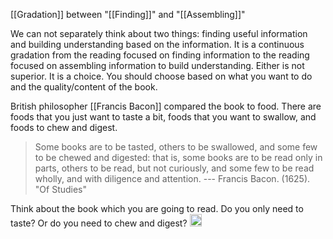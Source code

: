 
[[Gradation]] between "[[Finding]]" and "[[Assembling]]"

We can not separately think about two things: finding useful information and building understanding based on the information. It is a continuous gradation from the reading focused on finding information to the reading focused on assembling information to build understanding. Either is not superior. It is a choice. You should choose based on what you want to do and the quality/content of the book.

British philosopher [[Francis Bacon]] compared the book to food. There are foods that you just want to taste a bit, foods that you want to swallow, and foods to chew and digest.

>  Some books are to be tasted, others to be swallowed, and some few to be chewed and digested: that is, some books are to be read only in parts,  others to be read, but not curiously, and some few to be read wholly,  and with diligence and attention. --- Francis  Bacon. (1625). "Of  Studies"

Think about the book which you are going to read. Do you only need to taste? Or do you need to chew and digest?
<img src='https://scrapbox.io/api/pages/nishio/en/icon' alt='en.icon' height="19.5"/>